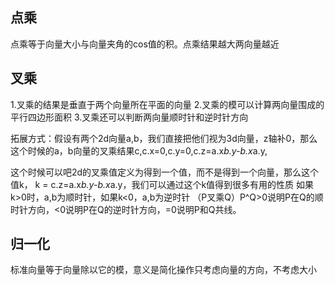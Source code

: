

## 点乘
点乘等于向量大小与向量夹角的cos值的积。点乘结果越大两向量越近


##  叉乘
1.叉乘的结果是垂直于两个向量所在平面的向量
2.叉乘的模可以计算两向量围成的平行四边形面积
3.叉乘还可以判断两向量顺时针和逆时针方向


拓展方式：假设有两个2d向量a,b，我们直接把他们视为3d向量，z轴补0，那么这个时候的a，b向量的叉乘结果c,c.x=0,c.y=0,c.z=a.x*b.y-b.x*a.y,


这个时候可以吧2d的叉乘值定义为得到一个值，而不是得到一个向量，那么这个值k， k = c.z=a.x*b.y-b.x*a.y，我们可以通过这个k值得到很多有用的性质
如果k>0时，a,b为顺时针，如果k<0，a,b为逆时针
（P叉乘Q）P^Q>0说明P在Q的顺时针方向，<0说明P在Q的逆时针方向，=0说明P和Q共线。









##  归一化
标准向量等于向量除以它的模，意义是简化操作只考虑向量的方向，不考虑大小
